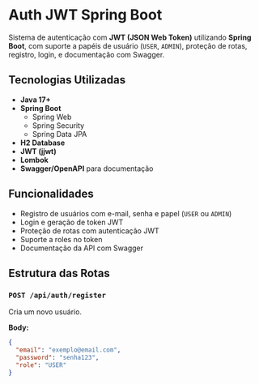 # Auth JWT Spring Boot

Sistema de autenticação com **JWT (JSON Web Token)** utilizando **Spring Boot**, com suporte a papéis de usuário (`USER`, `ADMIN`), proteção de rotas, registro, login, e documentação com Swagger.

## Tecnologias Utilizadas

- **Java 17+**
- **Spring Boot**
    - Spring Web
    - Spring Security
    - Spring Data JPA
- **H2 Database** 
- **JWT (jjwt)**
- **Lombok**
- **Swagger/OpenAPI** para documentação

## Funcionalidades

- Registro de usuários com e-mail, senha e papel (`USER` ou `ADMIN`)
- Login e geração de token JWT
- Proteção de rotas com autenticação JWT
- Suporte a roles no token
- Documentação da API com Swagger

## Estrutura das Rotas

### `POST /api/auth/register`
Cria um novo usuário.

**Body:**
```json
{
  "email": "exemplo@email.com",
  "password": "senha123",
  "role": "USER"
}
